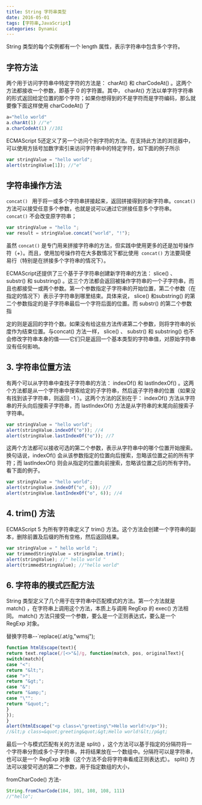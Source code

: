 ```yaml
---
title: String 字符串类型
date: 2016-05-01
tags: [字符串,JavaScript]
categories: Dynamic
---
```


String 类型的每个实例都有一个 length 属性，表示字符串中包含多个字符。

## 字符方法

两个用于访问字符串中特定字符的方法是： charAt() 和 charCodeAt() 。这两个方法都接收一个参数，即基于 0 的字符置。其中， charAt() 方法以单字符字符串的形式返回给定位置的那个字符；如果你想得到的不是字符而是字符编码，那么就要像下面这样使用 charCodeAt() 了

```javascript
a="hello world"
a.charAt(1)	//"e"
a.charCodeAt(1)	//101
```

ECMAScript 5还定义了另一个访问个别字符的方法。在支持此方法的浏览器中，可以使用方括号加数字索引来访问字符串中的特定字符，如下面的例子所示

```javascript
var stringValue = "hello world";
alert(stringValue[1]); //"e"
```

## 字符串操作方法

 `concat() ` 用于将一或多个字符串拼接起来，返回拼接得到的新字符串。`concat()` 方法可以接受任意多个参数，也就是说可以通过它拼接任意多个字符串。`concat()` 不会改变原字符串；

```javascript
var stringValue = "hello ";
var result = stringValue.concat("world", "!");
```

虽然 `concat()`  是专门用来拼接字符串的方法，但实践中使用更多的还是加号操作符（+）。而且，使用加号操作符在大多数情况下都比使用` concat()` 方法要简便易行（特别是在拼接多个字符串的情况下）。

ECMAScript还提供了三个基于子字符串创建新字符串的方法： slice() 、 substr() 和 substring() 。这三个方法都会返回被操作字符串的一个子字符串，而且也都接受一或两个参数。第一个参数指定子字符串的开始位置，第二个参数（在指定的情况下）表示子字符串到哪里结束。具体来说， slice() 和substring() 的第二个参数指定的是子字符串最后一个字符后面的位置。而 substr() 的第二个参数指

定的则是返回的字符个数。如果没有给这些方法传递第二个参数，则将字符串的长度作为结束位置。与concat() 方法一样， slice() 、 substr() 和 substring() 也不会修改字符串本身的值——它们只是返回一个基本类型的字符串值，对原始字符串没有任何影响。

## 3. 字符串位置方法

有两个可以从字符串中查找子字符串的方法： indexOf() 和 lastIndexOf() 。这两个方法都是从一个字符串中搜索给定的子字符串，然后返子字符串的位置（如果没有找到该子字符串，则返回 -1 ）。这两个方法的区别在于： indexOf() 方法从字符串的开头向后搜索子字符串，而 lastIndexOf() 方法是从字符串的末尾向前搜索子字符串。

```javascript
var stringValue = "hello world";
alert(stringValue.indexOf("o")); //4
alert(stringValue.lastIndexOf("o")); //7
```

这两个方法都可以接收可选的第二个参数，表示从字符串中的哪个位置开始搜索。换句话说，indexOf() 会从该参数指定的位置向后搜索，忽略该位置之前的所有字符；而 lastIndexOf() 则会从指定的位置向前搜索，忽略该位置之后的所有字符。看下面的例子。

```javascript
var stringValue = "hello world";
alert(stringValue.indexOf("o", 6)); //7
alert(stringValue.lastIndexOf("o", 6)); //4
```

## 4.  trim() 方法

ECMAScript 5 为所有字符串定义了 trim() 方法。这个方法会创建一个字符串的副本，删除前置及后缀的所有空格，然后返回结果。

```javascript
var stringValue = " hello world ";
var trimmedStringValue = stringValue.trim();
alert(stringValue); //" hello world "
alert(trimmedStringValue); //"hello world"
```

## 6. 字符串的模式匹配方法

String 类型定义了几个用于在字符串中匹配模式的方法。第一个方法就是 match() ，在字符串上调用这个方法，本质上与调用 RegExp 的 exec() 方法相同。 match() 方法只接受一个参数，要么是一个正则表达式，要么是一个 RegExp 对象。

替换字符串--`replace(/.at/g,"wmsj");

```javascript
function htmlEscape(text){
return text.replace(/[<>"&]/g, function(match, pos, originalText){
switch(match){
case "<":
return "&lt;";
case ">":
return "&gt;";
case "&":
return "&amp;";
case "\"":
return "&quot;";
}
});
}
alert(htmlEscape("<p class=\"greeting\">Hello world!</p>"));
//&lt;p class=&quot;greeting&quot;&gt;Hello world!&lt;/p&gt;
```

最后一个与模式匹配有关的方法是 split() ，这个方法可以基于指定的分隔符将一个字符串分割成多个子字符串，并将结果放在一个数组中。分隔符可以是字符串，也可以是一个 RegExp 对象（这个方法不会将字符串看成正则表达式）。 split() 方法可以接受可选的第二个参数，用于指定数组的大小，

 fromCharCode() 方法-

```javascript
String.fromCharCode(104, 101, 108, 108, 111)
//"hello";
```







